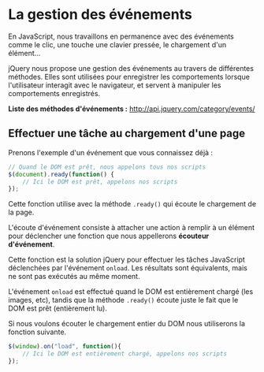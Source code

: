 # La gestion des événements

En JavaScript, nous travaillons en permanence avec des événements comme le clic, une touche une clavier pressée, le chargement d'un élément…

jQuery nous propose une gestion des événements au travers de différentes méthodes.
Elles sont utilisées pour enregistrer les comportements lorsque l'utilisateur interagit avec le navigateur, et servent à manipuler les comportements enregistrés.

**Liste des méthodes d'événements :** http://api.jquery.com/category/events/


## Effectuer une tâche au chargement d'une page

Prenons l'exemple d'un événement que vous connaissez déjà :

```js
// Quand le DOM est prêt, nous appelons tous nos scripts
$(document).ready(function() {
    // Ici le DOM est prêt, appelons nos scripts
});
```

Cette fonction utilise avec la méthode `.ready()` qui écoute le chargement de la page.

L'écoute d'événement consiste à attacher une action à remplir à un élément pour déclencher une fonction que nous appellerons **écouteur d'événement**.


Cette fonction est la solution jQuery pour effectuer les tâches JavaScript déclenchées par l'événement `onload`.
Les résultats sont équivalents, mais ne sont pas exécutés au même moment.

L'événement `onload` est effectué quand le DOM est entièrement chargé (les images, etc), tandis que la méthode `.ready()` écoute juste le fait que le DOM est prêt (entièrement lu).

Si nous voulons écouter le chargement entier du DOM nous utiliserons la fonction suivante.

```js
$(window).on("load", function(){
    // Ici le DOM est entièrement chargé, appelons nos scripts
});
```
